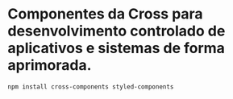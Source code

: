 # Componentes da Cross para desenvolvimento controlado de aplicativos e sistemas de forma aprimorada.

```npm install cross-components styled-components```
